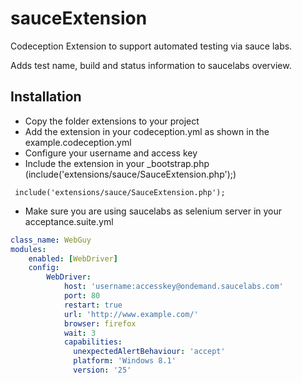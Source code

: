 sauceExtension
==============

Codeception Extension to support automated testing via sauce labs.

Adds test name, build and status information to saucelabs overview.


Installation
--------------

+ Copy the folder extensions to your project
+ Add the extension in your codeception.yml as shown in the example.codeception.yml
+ Configure your username and access key
+ Include the extension in your _bootstrap.php (include('extensions/sauce/SauceExtension.php');)

```_bootstrap.php
 include('extensions/sauce/SauceExtension.php');
```

+ Make sure you are using saucelabs as selenium server in your acceptance.suite.yml

```yml
class_name: WebGuy
modules:
    enabled: [WebDriver]
    config:
        WebDriver:
            host: 'username:accesskey@ondemand.saucelabs.com'
            port: 80
            restart: true
            url: 'http://www.example.com/'
            browser: firefox
            wait: 3
            capabilities:
              unexpectedAlertBehaviour: 'accept'
              platform: 'Windows 8.1'
              version: '25'
```